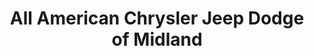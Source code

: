 ---
title: "All American Chrysler Jeep Dodge of Midland"
url: /midland/all-american-chrysler-jeep-dodge-of-midland/
shop: Autohaus
---